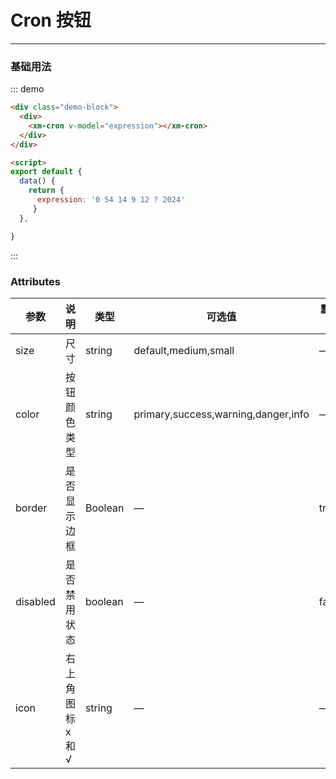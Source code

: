 <!--
 * @Author: gyp
 * @Date: 2025-03-21 14:16:13
 * @LastEditTime: 2025-03-25 16:05:14
 * @LastEditors: gyp
 * @Description: 
 * @FilePath: /xm-ui/src/docs/cron.md
 * 可以输入预定的版权声明、个性签名、空行等
-->
# Cron 按钮
----
### 基础用法

<div class="demo-block">
  <div>
    <xm-cron type="week" v-model="expression"></xm-cron>
    <xm-cron type="day" v-model="expression1"></xm-cron>
    <xm-cron type="diy" v-model="expression2"></xm-cron>
    <xm-cron type="month" v-model="expression3"></xm-cron>
  </div>
</div>

<script>
export default {
  data() {
    return {
      expression: '',
      expression1: '',
      expression2: '',
      expression3: '',
     }
  },

}

</script>
::: demo
```html
<div class="demo-block">
  <div>
    <xm-cron v-model="expression"></xm-cron>
  </div>
</div>

<script>
export default {
  data() {
    return {
      expression: '0 54 14 9 12 ? 2024'
     }
  },

}
```
:::


### Attributes
| 参数      | 说明    | 类型      | 可选值       | 默认值   |
|---------- |-------- |---------- |-------------  |-------- |
| size     | 尺寸   | string  |   default,medium,small            |    —     |
| color     | 按钮颜色类型   | string    |   primary,success,warning,danger,info |     —    |
| border     | 是否显示边框   | Boolean    | — | true   |
| disabled  | 是否禁用状态    | boolean   | —   | false   |
| icon  | 右上角图标 x和√ | string   |  —  |  —  |

